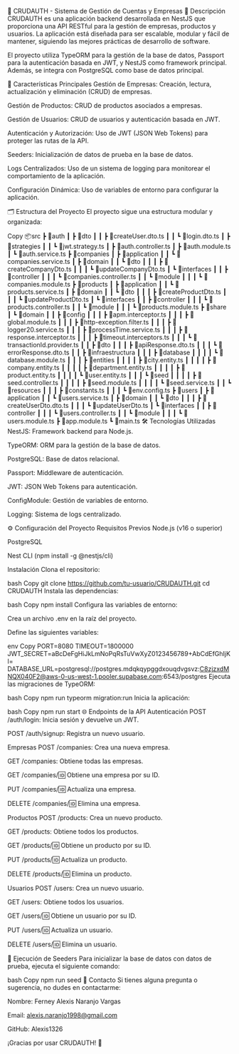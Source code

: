 🚀 CRUDAUTH - Sistema de Gestión de Cuentas y Empresas
📝 Descripción
CRUDAUTH es una aplicación backend desarrollada en NestJS que proporciona una API RESTful para la gestión de empresas, productos y usuarios. La aplicación está diseñada para ser escalable, modular y fácil de mantener, siguiendo las mejores prácticas de desarrollo de software.

El proyecto utiliza TypeORM para la gestión de la base de datos, Passport para la autenticación basada en JWT, y NestJS como framework principal. Además, se integra con PostgreSQL como base de datos principal.

🌟 Características Principales
Gestión de Empresas: Creación, lectura, actualización y eliminación (CRUD) de empresas.

Gestión de Productos: CRUD de productos asociados a empresas.

Gestión de Usuarios: CRUD de usuarios y autenticación basada en JWT.

Autenticación y Autorización: Uso de JWT (JSON Web Tokens) para proteger las rutas de la API.

Seeders: Inicialización de datos de prueba en la base de datos.

Logs Centralizados: Uso de un sistema de logging para monitorear el comportamiento de la aplicación.

Configuración Dinámica: Uso de variables de entorno para configurar la aplicación.

🗂️ Estructura del Proyecto
El proyecto sigue una estructura modular y organizada:

Copy
📦src
 ┣ 📂auth
 ┃ ┣ 📂dto
 ┃ ┃ ┣ 📜createUser.dto.ts
 ┃ ┃ ┗ 📜login.dto.ts
 ┃ ┣ 📂strategies
 ┃ ┃ ┗ 📜jwt.strategy.ts
 ┃ ┣ 📜auth.controller.ts
 ┃ ┣ 📜auth.module.ts
 ┃ ┗ 📜auth.service.ts
 ┣ 📂companies
 ┃ ┣ 📂application
 ┃ ┃ ┗ 📜companies.service.ts
 ┃ ┣ 📂domain
 ┃ ┃ ┗ 📂dto
 ┃ ┃ ┃ ┣ 📜createCompanyDto.ts
 ┃ ┃ ┃ ┗ 📜updateCompanyDto.ts
 ┃ ┗ 📂interfaces
 ┃ ┃ ┣ 📂controller
 ┃ ┃ ┃ ┗ 📜companies.controller.ts
 ┃ ┃ ┗ 📂module
 ┃ ┃ ┃ ┗ 📜companies.module.ts
 ┣ 📂products
 ┃ ┣ 📂application
 ┃ ┃ ┗ 📜products.service.ts
 ┃ ┣ 📂domain
 ┃ ┃ ┗ 📂dto
 ┃ ┃ ┃ ┣ 📜createProductDto.ts
 ┃ ┃ ┃ ┗ 📜updateProductDto.ts
 ┃ ┗ 📂interfaces
 ┃ ┃ ┣ 📂controller
 ┃ ┃ ┃ ┗ 📜products.controller.ts
 ┃ ┃ ┗ 📂module
 ┃ ┃ ┃ ┗ 📜products.module.ts
 ┣ 📂share
 ┃ ┗ 📂domain
 ┃ ┃ ┣ 📂config
 ┃ ┃ ┃ ┣ 📜apm.interceptor.ts
 ┃ ┃ ┃ ┣ 📜global.module.ts
 ┃ ┃ ┃ ┣ 📜http-exception.filter.ts
 ┃ ┃ ┃ ┣ 📜logger20.service.ts
 ┃ ┃ ┃ ┣ 📜processTime.service.ts
 ┃ ┃ ┃ ┣ 📜response.interceptor.ts
 ┃ ┃ ┃ ┣ 📜timeout.interceptors.ts
 ┃ ┃ ┃ ┗ 📜transactionId.provider.ts
 ┃ ┃ ┣ 📂dto
 ┃ ┃ ┃ ┣ 📜apiResponse.dto.ts
 ┃ ┃ ┃ ┗ 📜errorResponse.dto.ts
 ┃ ┃ ┣ 📂infraestructura
 ┃ ┃ ┃ ┣ 📂database
 ┃ ┃ ┃ ┃ ┗ 📜database.module.ts
 ┃ ┃ ┃ ┣ 📂entities
 ┃ ┃ ┃ ┃ ┣ 📜city.entity.ts
 ┃ ┃ ┃ ┃ ┣ 📜company.entity.ts
 ┃ ┃ ┃ ┃ ┣ 📜department.entity.ts
 ┃ ┃ ┃ ┃ ┣ 📜product.entity.ts
 ┃ ┃ ┃ ┃ ┗ 📜user.entity.ts
 ┃ ┃ ┃ ┗ 📂seed
 ┃ ┃ ┃ ┃ ┣ 📜seed.controller.ts
 ┃ ┃ ┃ ┃ ┣ 📜seed.module.ts
 ┃ ┃ ┃ ┃ ┗ 📜seed.service.ts
 ┃ ┃ ┗ 📂resources
 ┃ ┃ ┃ ┣ 📜constants.ts
 ┃ ┃ ┃ ┗ 📜env.config.ts
 ┣ 📂users
 ┃ ┣ 📂application
 ┃ ┃ ┗ 📜users.service.ts
 ┃ ┣ 📂domain
 ┃ ┃ ┗ 📂dto
 ┃ ┃ ┃ ┣ 📜createUserDto.dto.ts
 ┃ ┃ ┃ ┗ 📜updateUserDto.ts
 ┃ ┗ 📂interfaces
 ┃ ┃ ┣ 📂controller
 ┃ ┃ ┃ ┗ 📜users.controller.ts
 ┃ ┃ ┗ 📂module
 ┃ ┃ ┃ ┗ 📜users.module.ts
 ┣ 📜app.module.ts
 ┗ 📜main.ts
🛠️ Tecnologías Utilizadas
NestJS: Framework backend para Node.js.

TypeORM: ORM para la gestión de la base de datos.

PostgreSQL: Base de datos relacional.

Passport: Middleware de autenticación.

JWT: JSON Web Tokens para autenticación.

ConfigModule: Gestión de variables de entorno.

Logging: Sistema de logs centralizado.

⚙️ Configuración del Proyecto
Requisitos Previos
Node.js (v16 o superior)

PostgreSQL

Nest CLI (npm install -g @nestjs/cli)

Instalación
Clona el repositorio:

bash
Copy
git clone https://github.com/tu-usuario/CRUDAUTH.git
cd CRUDAUTH
Instala las dependencias:

bash
Copy
npm install
Configura las variables de entorno:

Crea un archivo .env en la raíz del proyecto.

Define las siguientes variables:

env
Copy
PORT=8080
TIMEOUT=1800000
JWT_SECRET=aBcDeFgHiJkLmNoPqRsTuVwXyZ0123456789+AbCdEfGhIjKl=
DATABASE_URL=postgresql://postgres.mdqkqypggdxouqdvgsvz:C8zjzxdMNQX040F2@aws-0-us-west-1.pooler.supabase.com:6543/postgres
Ejecuta las migraciones de TypeORM:

bash
Copy
npm run typeorm migration:run
Inicia la aplicación:

bash
Copy
npm run start
🌐 Endpoints de la API
Autenticación
POST /auth/login: Inicia sesión y devuelve un JWT.

POST /auth/signup: Registra un nuevo usuario.

Empresas
POST /companies: Crea una nueva empresa.

GET /companies: Obtiene todas las empresas.

GET /companies/:id: Obtiene una empresa por su ID.

PUT /companies/:id: Actualiza una empresa.

DELETE /companies/:id: Elimina una empresa.

Productos
POST /products: Crea un nuevo producto.

GET /products: Obtiene todos los productos.

GET /products/:id: Obtiene un producto por su ID.

PUT /products/:id: Actualiza un producto.

DELETE /products/:id: Elimina un producto.

Usuarios
POST /users: Crea un nuevo usuario.

GET /users: Obtiene todos los usuarios.

GET /users/:id: Obtiene un usuario por su ID.

PUT /users/:id: Actualiza un usuario.

DELETE /users/:id: Elimina un usuario.

🌱 Ejecución de Seeders
Para inicializar la base de datos con datos de prueba, ejecuta el siguiente comando:

bash
Copy
npm run seed
📧 Contacto
Si tienes alguna pregunta o sugerencia, no dudes en contactarme:

Nombre: Ferney Alexis Naranjo Vargas

Email: alexis.naranjo1998@gmail.com

GitHub: Alexis1326

¡Gracias por usar CRUDAUTH! 🚀
